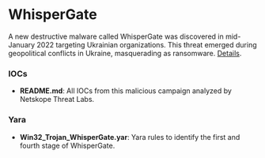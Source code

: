 # WhisperGate
A new destructive malware called WhisperGate was discovered in mid-January 2022 targeting Ukrainian organizations. This threat emerged during geopolitical conflicts in Ukraine, masquerading as ransomware. [Details](https://www.netskope.com/blog/netskope-threat-coverage-whispergate).

### IOCs
* **README.md**: All IOCs from this malicious campaign analyzed by Netskope Threat Labs.

### Yara
* **Win32_Trojan_WhisperGate.yar**: Yara rules to identify the first and fourth stage of WhisperGate.
